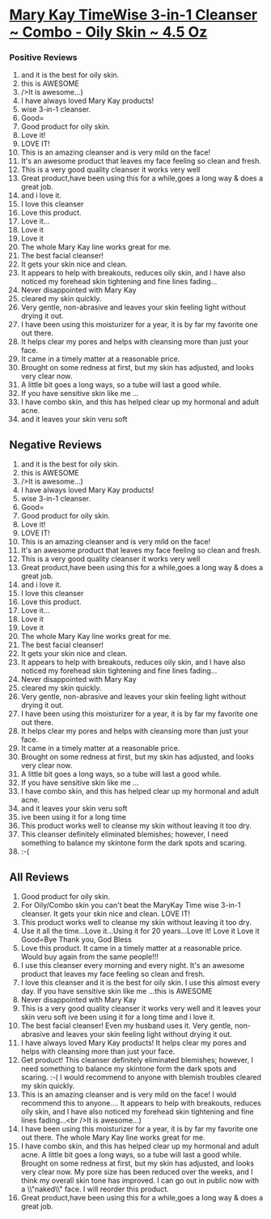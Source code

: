 # [Mary Kay TimeWise 3-in-1 Cleanser ~ Combo - Oily Skin ~ 4.5 Oz](https://products.checkmycream.com/products/Mary-Kay-TimeWise-3-in-1-Cleanser-~-Combo-Oily-Skin-~-4.5-Oz.html)

### Positive Reviews

<ol>
      <li>and it is the best for oily skin.  </li>
      <li>this is AWESOME</li>
      <li>/&gt;It is awesome...)</li>
      <li>I have always loved Mary Kay products!</li>
      <li>wise 3-in-1 cleanser.  </li>
      <li>Good&#x3D;</li>
      <li>Good product for oily skin.</li>
      <li>Love it!</li>
      <li>LOVE IT!</li>
      <li>This is an amazing cleanser and is very mild on the face!</li>
      <li>It&#x27;s an awesome product that leaves my face feeling so clean and fresh.</li>
      <li>This is a very good quality cleanser it works very well</li>
      <li>Great product,have been using this for a while,goes a long way &amp; does a great job.</li>
      <li>and i love it.</li>
      <li>I love this cleanser</li>
      <li>Love this product.</li>
      <li>Love it...</li>
      <li>Love it</li>
      <li>Love it</li>
      <li>The whole Mary Kay line works great for me.</li>
      <li>The best facial cleanser!  </li>
      <li>It gets your skin nice and clean.  </li>
      <li>It appears to help with breakouts, reduces oily skin, and I have also noticed my forehead skin tightening and fine lines fading...</li>
      <li>Never disappointed with Mary Kay</li>
      <li>cleared my skin quickly.</li>
      <li>Very gentle, non-abrasive and leaves your skin feeling light without drying it out.</li>
      <li>I have been using this moisturizer for a year, it is by far my favorite one out there.  </li>
      <li>It helps clear my pores and helps with cleansing more than just your face.</li>
      <li>It came in a timely matter at a reasonable price.</li>
      <li>Brought on some redness at first, but my skin has adjusted, and looks very clear now.</li>
      <li>A little bit goes a long ways, so a tube will last a good while.  </li>
      <li>If you have sensitive skin like me ...</li>
      <li>I have combo skin, and this has helped clear up my hormonal and adult acne.</li>
      <li>and it leaves your skin veru soft</li>
</ol>


<h2>Negative Reviews</h2>
<ol>
<li> and it is the best for oily skin.  </li>
<li> this is AWESOME</li>
<li> /&gt;It is awesome...)</li>
<li> I have always loved Mary Kay products!</li>
<li> wise 3-in-1 cleanser.  </li>
<li> Good&#x3D;</li>
<li> Good product for oily skin.</li>
<li> Love it!</li>
<li> LOVE IT!</li>
<li> This is an amazing cleanser and is very mild on the face!</li>
<li> It&#x27;s an awesome product that leaves my face feeling so clean and fresh.</li>
<li> This is a very good quality cleanser it works very well</li>
<li> Great product,have been using this for a while,goes a long way &amp; does a great job.</li>
<li> and i love it.</li>
<li> I love this cleanser</li>
<li> Love this product.</li>
<li> Love it...</li>
<li> Love it</li>
<li> Love it</li>
<li> The whole Mary Kay line works great for me.</li>
<li> The best facial cleanser!  </li>
<li> It gets your skin nice and clean.  </li>
<li> It appears to help with breakouts, reduces oily skin, and I have also noticed my forehead skin tightening and fine lines fading...</li>
<li> Never disappointed with Mary Kay</li>
<li> cleared my skin quickly.</li>
<li> Very gentle, non-abrasive and leaves your skin feeling light without drying it out.</li>
<li> I have been using this moisturizer for a year, it is by far my favorite one out there.  </li>
<li> It helps clear my pores and helps with cleansing more than just your face.</li>
<li> It came in a timely matter at a reasonable price.</li>
<li> Brought on some redness at first, but my skin has adjusted, and looks very clear now.</li>
<li> A little bit goes a long ways, so a tube will last a good while.  </li>
<li> If you have sensitive skin like me ...</li>
<li> I have combo skin, and this has helped clear up my hormonal and adult acne.</li>
<li> and it leaves your skin veru soft</li>
<li> ive been using it for a long time</li>
<li> This product works well to cleanse my skin without leaving it too dry.</li>
<li> This cleanser definitely eliminated blemishes; however, I need something to balance my skintone form the dark spots and scaring.</li>
<li> :-(</li>
</ol>

<h2>All Reviews</h2>

<ol>
    <li> Good product for oily skin.</li>
    <li> For Oily/Combo skin you can&#x27;t beat the MaryKay Time wise 3-in-1 cleanser.  It gets your skin nice and clean.  LOVE IT!</li>
    <li> This product works well to cleanse my skin without leaving it too dry.</li>
    <li> Use it all the time...Love it...Using it for 20 years...Love it! Love it Love it Good&#x3D;Bye Thank you, God Bless</li>
    <li> Love this product. It came in a timely matter at a reasonable price. Would buy again from the same people!!!</li>
    <li> I use this cleanser every morning and every night. It&#x27;s an awesome product that leaves my face feeling so clean and fresh.</li>
    <li> I love this cleanser and it is the best for oily skin.  I use this almost every day.  If you have sensitive skin like me ...this is AWESOME</li>
    <li> Never disappointed with Mary Kay</li>
    <li> This is a very good quality cleanser it works very well and it leaves your skin veru soft ive been using it for a long time and i love it.</li>
    <li> The best facial cleanser!  Even my husband uses it.  Very gentle, non-abrasive and leaves your skin feeling light without drying it out.</li>
    <li> I have always loved Mary Kay products! It helps clear my pores and helps with cleansing more than just your face.</li>
    <li> Get product! This cleanser definitely eliminated blemishes; however, I need something to balance my skintone form the dark spots and scaring. :-( I would recommend to anyone with blemish troubles cleared my skin quickly.</li>
    <li> This is an amazing cleanser and is very mild on the face! I would recommend this to anyone.... It appears to help with breakouts, reduces oily skin, and I have also noticed my forehead skin tightening and fine lines fading...&lt;br /&gt;It is awesome...)</li>
    <li> I have been using this moisturizer for a year, it is by far my favorite one out there.  The whole Mary Kay line works great for me.</li>
    <li> I have combo skin, and this has helped clear up my hormonal and adult acne. A little bit goes a long ways, so a tube will last a good while.  Brought on some redness at first, but my skin has adjusted, and looks very clear now. My pore size has been reduced over the weeks, and I think my overall skin tone has improved. I can go out in public now with a \\&quot;naked\\&quot; face. I will reorder this product.</li>
    <li> Great product,have been using this for a while,goes a long way &amp; does a great job.</li>
</ol>




